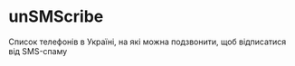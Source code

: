 unSMScribe
==========

Список телефонів в Україні, на які можна подзвонити, щоб відписатися від SMS-спаму

